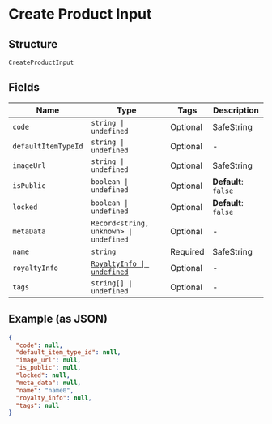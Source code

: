 
# Create Product Input

## Structure

`CreateProductInput`

## Fields

| Name | Type | Tags | Description |
|  --- | --- | --- | --- |
| `code` | `string \| undefined` | Optional | SafeString |
| `defaultItemTypeId` | `string \| undefined` | Optional | - |
| `imageUrl` | `string \| undefined` | Optional | SafeString |
| `isPublic` | `boolean \| undefined` | Optional | **Default**: `false` |
| `locked` | `boolean \| undefined` | Optional | **Default**: `false` |
| `metaData` | `Record<string, unknown> \| undefined` | Optional | - |
| `name` | `string` | Required | SafeString |
| `royaltyInfo` | [`RoyaltyInfo \| undefined`](../../doc/models/royalty-info.md) | Optional | - |
| `tags` | `string[] \| undefined` | Optional | - |

## Example (as JSON)

```json
{
  "code": null,
  "default_item_type_id": null,
  "image_url": null,
  "is_public": null,
  "locked": null,
  "meta_data": null,
  "name": "name0",
  "royalty_info": null,
  "tags": null
}
```

